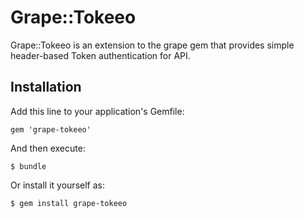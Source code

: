 # Grape::Tokeeo


Grape::Tokeeo is an extension to the grape gem that provides simple header-based Token authentication for API.

## Installation
Add this line to your application's Gemfile:
```
gem 'grape-tokeeo'
```
And then execute:
```
$ bundle
```
Or install it yourself as:
```
$ gem install grape-tokeeo
```



